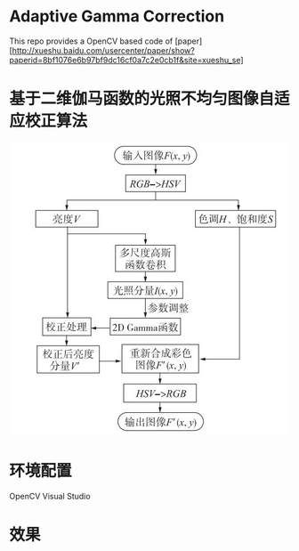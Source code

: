 # Adaptive Gamma Correction
This repo provides a OpenCV based code of [paper][http://xueshu.baidu.com/usercenter/paper/show?paperid=8bf1076e6b97bf9dc16cf0a7c2e0cb1f&site=xueshu_se]
# 基于二维伽马函数的光照不均匀图像自适应校正算法
![流程图](流程图.jpg)

# 环境配置
OpenCV
Visual Studio

# 效果

